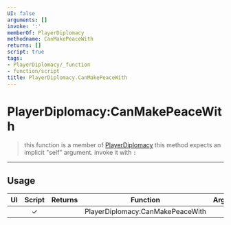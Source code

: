 ```yaml
---
UI: false
arguments: []
invoke: ':'
memberOf: PlayerDiplomacy
methodname: CanMakePeaceWith
returns: []
script: true
tags:
- PlayerDiplomacy/_function
- function/script
title: PlayerDiplomacy.CanMakePeaceWith
---
```

# PlayerDiplomacy:CanMakePeaceWith
> this function is a member of [PlayerDiplomacy](civ-6/lua/PlayerDiplomacy.md)
> this method expects an implicit "self" argument. invoke it with `:`
-----
## Usage
|  UI | Script | Returns | Function | Arguments |
|:---:|:------:|-------:|:--------:|:---------|
| |✓||PlayerDiplomacy:CanMakePeaceWith||
